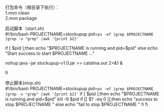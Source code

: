 打包命令（根目录下执行）：  
1.mvn clean  
2.mvn package

启动脚本（start.sh)  
#!/bin/bash
PROJECTNAME=stockupup
pid=`ps -ef |grep $PROJECTNAME |grep -v "grep" |awk '{print $2}'`

if [ $pid ];then
   echo "$PROJECTNAME is running and pid=$pid"
else
   echo "Start success to start $PROJECTNAME ..."

   nohup java -jar stockupup-v1.0.jar >> catalina.out 2>&1 &

fi


停止脚本(stop.sh)  
#!/bin/bash
PROJECTNAME=stockupup
pid=`ps -ef |grep $PROJECTNAME |grep -v "grep" |awk '{print $2}'`
if [ $pid ];then
	echo "$PROJECTNAME is running and pid=$pid"
kill -9 $pid
	if [[ $? -eq 0 ]];then
echo "success to stop $PROJECTNAME "
	else
echo "fail to stop $PROJECTNAME "
	fi
fi

